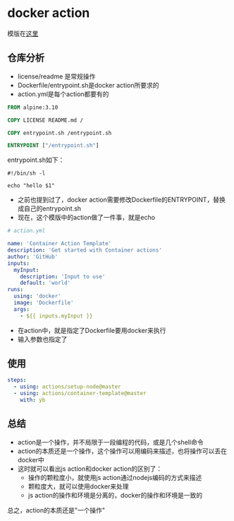 # docker action

模版在[这里](https://github.com/actions/container-template)

## 仓库分析

- license/readme 是常规操作
- Dockerfile/entrypoint.sh是docker action所要求的
- action.yml是每个action都要有的

```Dockerfile
FROM alpine:3.10

COPY LICENSE README.md /

COPY entrypoint.sh /entrypoint.sh

ENTRYPOINT ["/entrypoint.sh"]
```

entrypoint.sh如下：

```shell
#!/bin/sh -l

echo "hello $1"
```

- 之前也提到过了，docker action需要修改Dockerfile的ENTRYPOINT，替换成自己的entrypoint.sh
- 现在，这个模版中的action做了一件事，就是echo

```yaml
# action.yml

name: 'Container Action Template'
description: 'Get started with Container actions'
author: 'GitHub'
inputs: 
  myInput:
    description: 'Input to use'
    default: 'world'
runs:
  using: 'docker'
  image: 'Dockerfile'
  args:
    - ${{ inputs.myInput }}
```

- 在action中，就是指定了Dockerfile要用docker来执行
- 输入参数也指定了

## 使用

```yaml
steps:
  - using: actions/setup-node@master
  - using: actions/container-template@master
    with: yb
```

## 总结

- action是一个操作，并不局限于一段编程的代码，或是几个shell命令
- action的本质还是一个操作，这个操作可以用编码来描述，也将操作可以丢在docker中
- 这时就可以看出js action和docker action的区别了：
  - 操作的颗粒度小，就使用js action通过nodejs编码的方式来描述
  - 颗粒度大，就可以使用docker来处理
  - js action的操作和环境是分离的，docker的操作和环境是一致的

总之，action的本质还是"一个操作"
